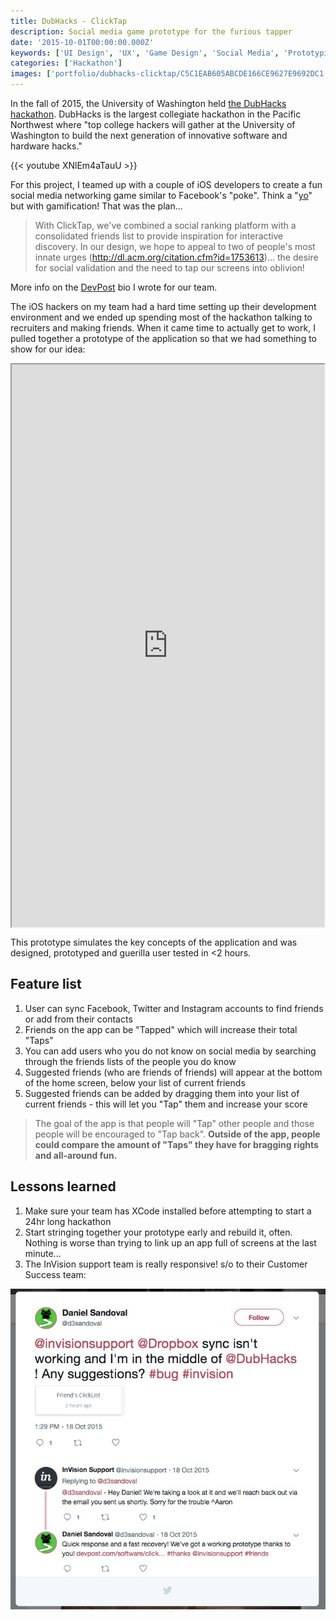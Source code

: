 ```yaml
---
title: DubHacks - ClickTap
description: Social media game prototype for the furious tapper
date: '2015-10-01T00:00:00.000Z'
keywords: ['UI Design', 'UX', 'Game Design', 'Social Media', 'Prototyping', 'Hackathon', 'InVision', 'Sketch']
categories: ['Hackathon']
images: ['portfolio/dubhacks-clicktap/C5C1EAB605ABCDE166CE9627E9692DC1.jpg']
---
```


In the fall of 2015, the University of Washington held [the DubHacks hackathon](http://15f.dubhacks.co/). DubHacks is the largest collegiate hackathon in the Pacific Northwest where "top college hackers will gather at the University of Washington to build the next generation of innovative software and hardware hacks."

{{< youtube XNlEm4aTauU >}}

For this project, I teamed up with a couple of iOS developers to create a fun social media networking game similar to Facebook's "poke". Think a "[yo](https://en.wikipedia.org/wiki/Yo_(app))" but with gamification! That was the plan...

> With ClickTap, we've combined a social ranking platform with a consolidated friends list to provide inspiration for interactive discovery. In our design, we hope to appeal to two of people's most innate urges (http://dl.acm.org/citation.cfm?id=1753613)... the desire for social validation and the need to tap our screens into oblivion!

More info on the [DevPost](https://devpost.com/software/clicktap) bio I wrote for our team.

The iOS hackers on my team had a hard time setting up their development environment and we ended up spending most of the hackathon talking to recruiters and making friends. When it came time to actually get to work, I pulled together a prototype of the application so that we had something to show for our idea:

<iframe width="500" height="900" style="display: block; margin: 0 auto;" src="https://invis.io/9F4LAOTK3"></iframe>

This prototype simulates the key concepts of the application and was designed, prototyped and guerilla user tested in &lt;2 hours.

## Feature list
1. User can sync Facebook, Twitter and Instagram accounts to find friends or add from their contacts
2. Friends on the app can be "Tapped" which will increase their total "Taps"
3. You can add users who you do not know on social media by searching through the friends lists of the people you do know
4. Suggested friends (who are friends of friends) will appear at the bottom of the home screen, below your list of current friends
5. Suggested friends can be added by dragging them into your list of current friends - this will let you "Tap" them and increase your score

> The goal of the app is that people will "Tap" other people and those people will be encouraged to "Tap back". **Outside of the app, people could compare the amount of "Taps" they have for bragging rights and all-around fun.**

## Lessons learned
1. Make sure your team has XCode installed before attempting to start a 24hr long hackathon
2. Start stringing together your prototype early and rebuild it, often. Nothing is worse than trying to link up an app full of screens at the last minute...
3. The InVision support team is really responsive! s/o to their Customer Success team:

![Screenshot of InVision's Twitter Response](9F87727FB036394D3416D2185A47FD84.jpg)

